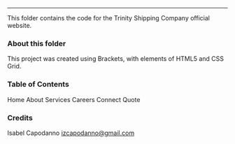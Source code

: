***

This folder contains the code for the Trinity Shipping Company official website. 

### About this folder

This project was created using Brackets, with elements of HTML5 and CSS Grid.

### Table of Contents

Home
About
Services
Careers
Connect
Quote

### Credits

Isabel Capodanno <izcapodanno@gmail.com>
